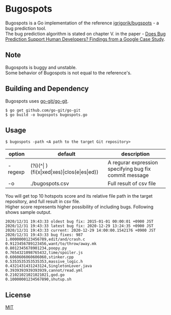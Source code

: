 # Bugospots
Bugospots is a Go implementation of the reference [igrigorik/bugspots](https://github.com/igrigorik/bugspots) - a bug prediction tool.  
The bug prediction algorithm is stated on chapter V. in the paper - [Does Bug Prediction Support Human Developers? Findings from a Google Case Study](https://research.google/pubs/pub41145/).

## Note
Bugospots is buggy and unstable.  
Some behavior of Bugospots is not equal to the reference's.

## Building and Dependency
Bugospots uses [go-git/go-git](https://github.com/go-git/go-git).

```
$ go get github.com/go-git/go-git
$ go build -o bugospots bugospots.go
```

## Usage
```
$ bugospots -path <A path to the target Git repository>
```

|option|default|description|
|----|----|----|
|-regexp|(?i)(^\| )(fi(x\|xed\|xes)\|clos(e\|es\|ed))|A regurar expression specifying bug fix commit message|
|-o|./bugospots.csv|Full result of csv file|

You will get top 10 hotspots score and its relative file path in the target repository, and full result in csv file.  
Higher score represents higher possibility of including bugs.
Following shows sample output.

```
2020/12/31 19:43:33 oldest bug fix: 2015-01-01 00:00:01 +0900 JST
2020/12/31 19:43:33 latest bug fix: 2020-12-29 13:24:35 +0900 JST
2020/12/31 19:43:33 current: 2020-12-29 14:00:00.1542176 +0900 JST
2020/12/31 19:43:33 bug fixes: 987
1.0000000123456789,edit/and/crash.c
0.9123456789123456,want/to/throw/away.mk
0.8012345678901234,poopy.py
0.7654321098765432,time/spoiler.js
0.6060606060606060,stinker.cpp
0.5353535353535353,massive_logic.h
0.4321431431243124,SingletonLover.java
0.3939393939393939,cannot/read.yml
0.21021021021021021,god.go
0.10000001234567890,shutup.sh
```

## License
[MIT](LICENSE)
